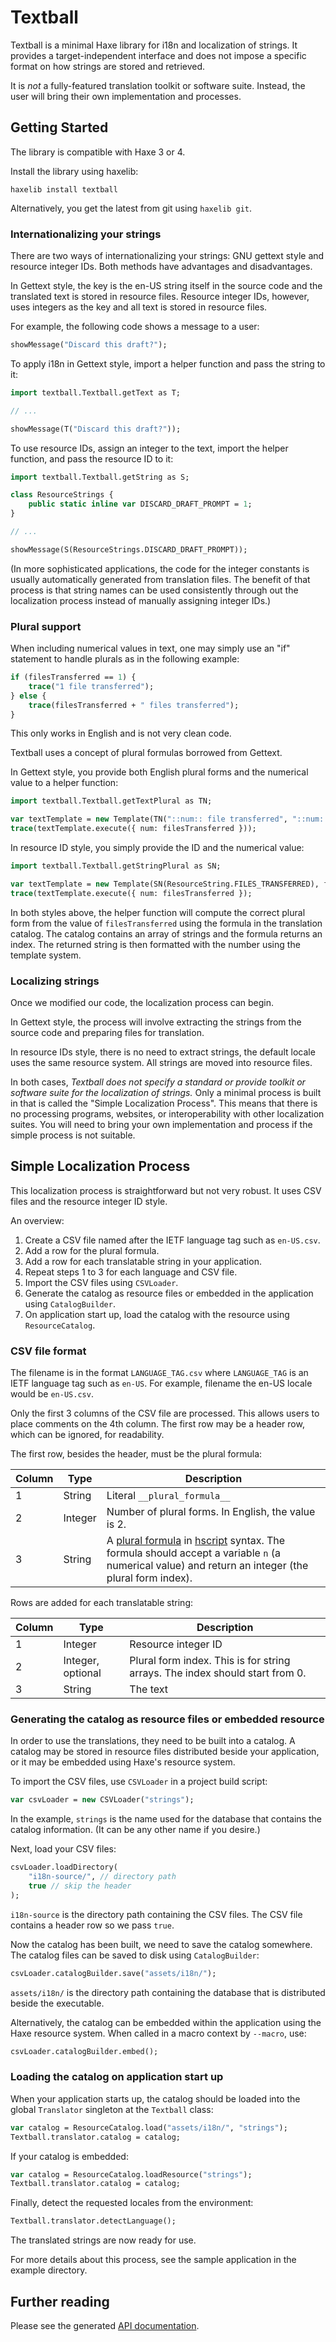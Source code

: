 Textball
========

Textball is a minimal Haxe library for i18n and localization of strings. It provides a target-independent interface and does not impose a specific format on how strings are stored and retrieved.

It is *not* a fully-featured translation toolkit or software suite. Instead, the user will bring their own implementation and processes.


Getting Started
---------------

The library is compatible with Haxe 3 or 4.

Install the library using haxelib:

    haxelib install textball

Alternatively, you get the latest from git using `haxelib git`.


### Internationalizing your strings

There are two ways of internationalizing your strings: GNU gettext style and resource integer IDs. Both methods have advantages and disadvantages.

In Gettext style, the key is the en-US string itself in the source code and the translated text is stored in resource files. Resource integer IDs, however, uses integers as the key and all text is stored in resource files.

For example, the following code shows a message to a user:

```haxe
showMessage("Discard this draft?");
```

To apply i18n in Gettext style, import a helper function and pass the string to it:

```haxe
import textball.Textball.getText as T;

// ...

showMessage(T("Discard this draft?"));
```

To use resource IDs, assign an integer to the text, import the helper function, and pass the resource ID to it:

```haxe
import textball.Textball.getString as S;

class ResourceStrings {
    public static inline var DISCARD_DRAFT_PROMPT = 1;
}

// ...

showMessage(S(ResourceStrings.DISCARD_DRAFT_PROMPT));
```

(In more sophisticated applications, the code for the integer constants is usually automatically generated from translation files. The benefit of that process is that string names can be used consistently through out the localization process instead of manually assigning integer IDs.)


### Plural support

When including numerical values in text, one may simply use an "if" statement to handle plurals as in the following example:

```haxe
if (filesTransferred == 1) {
    trace("1 file transferred");
} else {
    trace(filesTransferred + " files transferred");
}
```

This only works in English and is not very clean code.

Textball uses a concept of plural formulas borrowed from Gettext.

In Gettext style, you provide both English plural forms and the numerical value to a helper function:

```haxe
import textball.Textball.getTextPlural as TN;

var textTemplate = new Template(TN("::num:: file transferred", "::num:: files transferred", filesTransferred));
trace(textTemplate.execute({ num: filesTransferred }));
```

In resource ID style, you simply provide the ID and the numerical value:

```haxe
import textball.Textball.getStringPlural as SN;

var textTemplate = new Template(SN(ResourceString.FILES_TRANSFERRED), filesTransferred);
trace(textTemplate.execute({ num: filesTransferred });
```

In both styles above, the helper function will compute the correct plural form from the value of `filesTransferred` using the formula in the translation catalog. The catalog contains an array of strings and the formula returns an index. The returned string is then formatted with the number using the template system.


### Localizing strings

Once we modified our code, the localization process can begin.

In Gettext style, the process will involve extracting the strings from the source code and preparing files for translation.

In resource IDs style, there is no need to extract strings, the default locale uses the same resource system. All strings are moved into resource files.

In both cases, *Textball does not specify a standard or provide toolkit or software suite for the localization of strings.* Only a minimal process is built in that is called the "Simple Localization Process". This means that there is no processing programs, websites, or interoperability with other localization suites. You will need to bring your own implementation and process if the simple process is not suitable.


## Simple Localization Process

This localization process is straightforward but not very robust. It uses CSV files and the resource integer ID style.

An overview:

1. Create a CSV file named after the IETF language tag such as `en-US.csv`.
2. Add a row for the plural formula.
3. Add a row for each translatable string in your application.
4. Repeat steps 1 to 3 for each language and CSV file.
5. Import the CSV files using `CSVLoader`.
6. Generate the catalog as resource files or embedded in the application using `CatalogBuilder`.
7. On application start up, load the catalog with the resource using `ResourceCatalog`.


### CSV file format

The filename is in the format `LANGUAGE_TAG.csv` where `LANGUAGE_TAG` is an IETF language tag such as `en-US`. For example, filename the en-US locale would be `en-US.csv`.

Only the first 3 columns of the CSV file are processed. This allows users to place comments on the 4th column. The first row may be a header row, which can be ignored, for readability.

The first row, besides the header, must be the plural formula:

| Column | Type | Description |
| ------ | ---- | ----------- |
| 1 | String | Literal `__plural_formula__` |
| 2 | Integer | Number of plural forms. In English, the value is 2. |
| 3 | String | A [plural formula](https://www.gnu.org/software/gettext/manual/html_node/Plural-forms.html) in [hscript](https://github.com/HaxeFoundation/hscript) syntax. The formula should accept a variable `n` (a numerical value) and return an integer (the plural form index). |

Rows are added for each translatable string:

| Column | Type | Description |
| ------ | ---- | ----------- |
| 1 | Integer | Resource integer ID |
| 2 | Integer, optional | Plural form index. This is for string arrays. The index should start from 0. |
| 3 | String | The text |

### Generating the catalog as resource files or embedded resource

In order to use the translations, they need to be built into a catalog. A catalog may be stored in resource files distributed beside your application, or it may be embedded using Haxe's resource system.

To import the CSV files, use `CSVLoader` in a project build script:

```haxe
var csvLoader = new CSVLoader("strings");
```

In the example, `strings` is the name used for the database that contains the catalog information. (It can be any other name if you desire.)

Next, load your CSV files:

```haxe
csvLoader.loadDirectory(
    "i18n-source/", // directory path
    true // skip the header
);
```

`i18n-source` is the directory path containing the CSV files. The CSV file contains a header row so we pass `true`.

Now the catalog has been built, we need to save the catalog somewhere. The catalog files can be saved to disk using `CatalogBuilder`:

```haxe
csvLoader.catalogBuilder.save("assets/i18n/");
```

`assets/i18n/` is the directory path containing the database that is distributed beside the executable.

Alternatively, the catalog can be embedded within the application using the Haxe resource system. When called in a macro context by `--macro`, use:

```haxe
csvLoader.catalogBuilder.embed();
```

### Loading the catalog on application start up

When your application starts up, the catalog should be loaded into the global `Translator` singleton at the `Textball` class:

```haxe
var catalog = ResourceCatalog.load("assets/i18n/", "strings");
Textball.translator.catalog = catalog;
```

If your catalog is embedded:

```haxe
var catalog = ResourceCatalog.loadResource("strings");
Textball.translator.catalog = catalog;
```

Finally, detect the requested locales from the environment:

```haxe
Textball.translator.detectLanguage();
```

The translated strings are now ready for use.

For more details about this process, see the sample application in the example directory.


## Further reading

Please see the generated [API documentation](https://chfoo.github.io/textball/api/).
